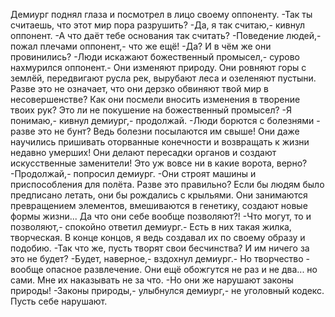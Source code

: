   Демиург поднял глаза и посмотрел в лицо своему оппоненту.
-Так ты считаешь, что этот мир пора разрушить?
-Да, я так считаю,- кивнул оппонент.
-А что даёт тебе основания так считать?
-Поведение людей,- пожал плечами оппонент,- что же ещё!
-Да? И в чём же они провинились?
-Люди искажают божественный промысел,- сурово нахмурился оппонент.- Они изменяют природу. Они ровняют горы с землёй, передвигают русла рек, вырубают леса и озеленяют пустыни. Разве это не означает, что они дерзко обвиняют твой мир в несовершенстве? Как они посмели вносить изменения в творение твоих рук? Это ли не покушение на божественный промысел?
-Я понимаю,- кивнул демиург,- продолжай.
-Люди борются с болезнями - разве это не бунт? Ведь болезни посылаются им свыше! Они даже научились пришивать оторванные конечности и возвращать к жизни недавно умерших! Они делают пересадки органов и создают искусственные заменители! Это уж вовсе ни в какие ворота, верно?
-Продолжай,- попросил демиург.
-Они строят машины и приспособления для полёта. Разве это правильно? Если бы людям было предписано летать, они бы рождались с крыльями. Они занимаются превращением элементов, вмешиваются в генетику, создают новые формы жизни... Да что они себе вообще позволяют?!
-Что могут, то и позволяют,- спокойно ответил демиург.- Есть в них такая жилка, творческая. В конце концов, я ведь создавал их по своему образу и подобию.
-Так что же, пусть творят свои бесчинства? И им ничего за это не будет?
-Будет, наверное,- вздохнул демиург.- Но творчество - вообще опасное развлечение. Они ещё обожгутся не раз и не два... но сами. Мне их наказывать не за что.
-Но они же нарушают законы природы!
-Законы природы,- улыбнулся демиург,- не уголовный кодекс. Пусть себе нарушают.      